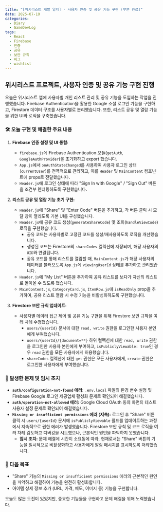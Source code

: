 ```yaml
---
title: "[위시리스트 개발 일지] - 사용자 인증 및 공유 기능 구현 (부분 완료)"
date: 2025-07-10
categories:
  - Diary
  - GameDevLog
tags:
  - React
  - Firebase
  - 인증
  - 공유
  - 보안 규칙
  - 버그
  - wishlist
---
```


## 위시리스트 프로젝트, 사용자 인증 및 공유 기능 구현 진행

오늘은 위시리스트 앱에 사용자별 개인 리스트 관리 및 공유 기능을 도입하는 작업을 진행했습니다. Firebase Authentication을 활용한 Google 소셜 로그인 기능을 구현하고, Firestore 데이터 구조를 사용자별로 분리했습니다. 또한, 리스트 공유 및 열람 기능을 위한 UI와 로직을 구축했습니다.

### 🛠️ 오늘 구현 및 해결한 주요 내용

1.  **Firebase 인증 설정 및 UI 통합:**
    *   `firebase.js`에 Firebase Authentication 모듈(`getAuth`, `GoogleAuthProvider`)을 초기화하고 export 했습니다.
    *   `App.js`에서 `onAuthStateChanged`를 사용하여 사용자 로그인 상태(`currentUser`)를 전역적으로 관리하고, 이를 `Header` 및 `MainContent` 컴포넌트에 props로 전달했습니다.
    *   `Header.js`에 로그인 상태에 따라 "Sign In with Google" / "Sign Out" 버튼을 조건부 렌더링하도록 구현했습니다.

2.  **리스트 공유 및 열람 기능 초기 구현:**
    *   `Header.js`에 "Share" 및 "Enter Code" 버튼을 추가하고, 각 버튼 클릭 시 모달 창이 열리도록 기본 UI를 구성했습니다.
    *   `Header.js`에 공유 코드 생성(`generateShareCode`) 및 조회(`handleViewCode`) 로직을 구현했습니다.
        *   공유 코드는 사용자별로 고정된 코드를 생성/재사용하도록 로직을 개선했습니다.
        *   생성된 코드는 Firestore의 `shareCodes` 컬렉션에 저장되며, 해당 사용자의 `UID`와 연결됩니다.
        *   공유 코드를 통해 리스트를 열람할 때, `MainContent.js`가 해당 사용자의 데이터를 불러오도록 `App.js`에 `viewingUserId` 상태를 추가하고 관리했습니다.
    *   `Header.js`에 "My List" 버튼을 추가하여 공유 리스트를 보다가 자신의 리스트로 돌아올 수 있도록 했습니다.
    *   `MainContent.js`, `CategoryCard.js`, `ItemRow.js`에 `isReadOnly` prop을 추가하여, 공유 리스트 열람 시 수정 기능을 비활성화하도록 구현했습니다.

3.  **Firestore 보안 규칙 업데이트:**
    *   사용자별 데이터 접근 제어 및 공유 기능 구현을 위해 Firestore 보안 규칙을 여러 차례 수정했습니다.
        *   `users/{userId}` 문서에 대한 `read, write` 권한을 로그인한 사용자 본인에게 부여했습니다.
        *   `users/{userId}/{document=**}` 하위 컬렉션에 대한 `read, write` 권한을 로그인한 사용자 본인에게 부여하고, `isPubliclyViewable: true`인 경우 `read` 권한을 모든 사용자에게 허용했습니다.
        *   `shareCodes` 컬렉션에 대한 `get` 권한은 모든 사용자에게, `create` 권한은 로그인한 사용자에게 부여했습니다.

### 🐛 발생한 문제 및 임시 조치

*   **`auth/configuration-not-found` 에러:** `.env.local` 파일의 환경 변수 설정 및 Firebase Google 로그인 제공업체 활성화 문제로 확인되어 해결했습니다.
*   **`auth/operation-not-allowed` 에러:** Google Cloud OAuth 동의 화면의 테스트 사용자 설정 문제로 확인되어 해결했습니다.
*   **`Missing or insufficient permissions` 에러 (지속):** 로그인 후 "Share" 버튼 클릭 시 `users/{userId}` 문서에 `isPubliclyViewable` 필드를 업데이트하는 과정에서 지속적으로 권한 에러가 발생했습니다. Firestore 보안 규칙 및 코드 로직을 여러 차례 검토하고 디버깅을 시도했으나, 근본적인 원인을 파악하지 못했습니다.
    *   **임시 조치:** 문제 해결에 시간이 소요됨에 따라, 현재로서는 "Share" 버튼의 기능을 일시적으로 비활성화하고 사용자에게 알림 메시지를 표시하도록 처리했습니다.

### 🚀 다음 목표

*   "Share" 기능의 `Missing or insufficient permissions` 에러의 근본적인 원인을 파악하고 해결하여 기능을 완전히 활성화합니다.
*   아이템 상세 정보 추가 (URL, 가격, 메모, 이미지 등) 기능을 구현합니다.

오늘도 많은 도전이 있었지만, 중요한 기능들을 구현하고 문제 해결을 위해 노력했습니다.
